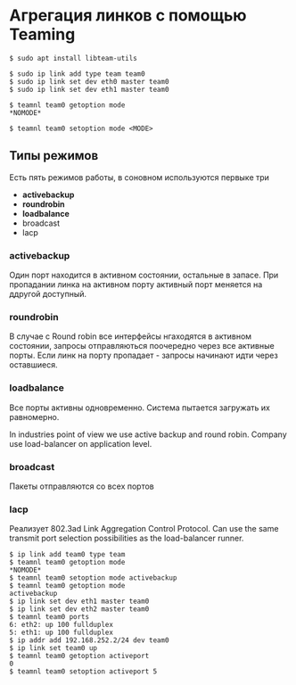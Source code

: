 # Агрегация линков с помощью Teaming

```console
$ sudo apt install libteam-utils
```

```console
$ sudo ip link add type team team0
$ sudo ip link set dev eth0 master team0
$ sudo ip link set dev eth1 master team0
```

```console
$ teamnl team0 getoption mode
*NOMODE*

$ teamnl team0 setoption mode <MODE>
```
## Типы режимов

Есть пять режимов работы, в соновном используются первыке три
* **activebackup**
* **roundrobin**
* **loadbalance**
* broadcast
* lacp

### activebackup
Один порт находится в активном состоянии, остальные в запасе. При пропадании линка на активном порту активный порт меняется на ддругой доступный.

### roundrobin
В случае с Round robin все интерфейсы нгаходятся в активном состоянии, запросы отправляються поочередно через все активные порты. Если линк на порту пропадает - запросы начинают идти через оставшиеся.

### loadbalance
Все порты активны одновременно. Система пытается загружать их равномерно.

In industries point of view we use active backup and round robin. Company use load-balancer on application level.

### broadcast
Пакеты отправляются со всех портов

### lacp
Реализует 802.3ad Link Aggregation Control Protocol. Can use the same transmit port selection possibilities as the load-balancer runner. 

```console
$ ip link add team0 type team
$ teamnl team0 getoption mode
*NOMODE*
$ teamnl team0 setoption mode activebackup
$ teamnl team0 getoption mode
activebackup
$ ip link set dev eth1 master team0
$ ip link set dev eth2 master team0
$ teamnl team0 ports
6: eth2: up 100 fullduplex
5: eth1: up 100 fullduplex
$ ip addr add 192.168.252.2/24 dev team0
$ ip link set team0 up
$ teamnl team0 getoption activeport
0
$ teamnl team0 setoption activeport 5
```

